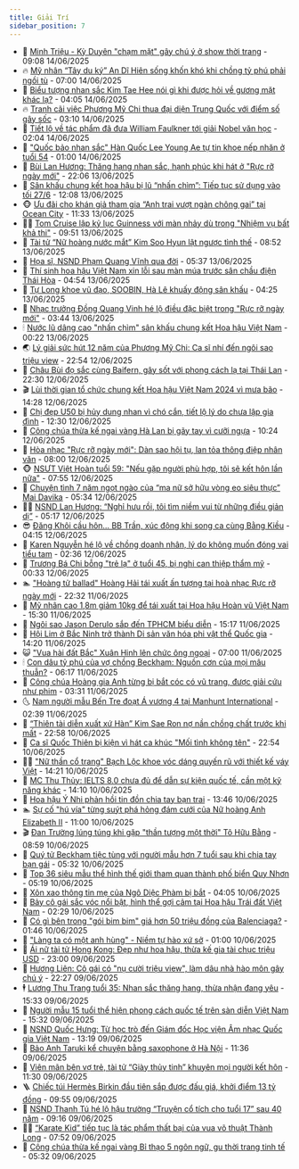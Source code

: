 ```yaml
---
title: Giải Trí
sidebar_position: 7
---
```


<!-- dantri-giai-tri:START -->
- 🤩 [Minh Triệu - Kỳ Duyên &quot;chạm mặt&quot; gây chú ý ở show thời trang](https://dantri.com.vn/giai-tri/minh-trieu-ky-duyen-cham-mat-gay-chu-y-o-show-thoi-trang-20250614150336308.htm) - 09:08 14/06/2025
- 🔥 [Mỹ nhân “Tây du ký” An Dĩ Hiên sống khốn khó khi chồng tỷ phú phải ngồi tù](https://dantri.com.vn/giai-tri/my-nhan-tay-du-ky-an-di-hien-song-khon-kho-khi-chong-ty-phu-phai-ngoi-tu-20250614091150916.htm) - 07:00 14/06/2025
- 🚀 [Biểu tượng nhan sắc Kim Tae Hee nói gì khi được hỏi về gương mặt khác lạ?](https://dantri.com.vn/giai-tri/bieu-tuong-nhan-sac-kim-tae-hee-noi-gi-khi-duoc-hoi-ve-guong-mat-khac-la-20250614100139038.htm) - 04:05 14/06/2025
- 🔥 [Tranh cãi việc Phương Mỹ Chi thua đại diện Trung Quốc với điểm số gây sốc](https://dantri.com.vn/giai-tri/tranh-cai-viec-phuong-my-chi-thua-dai-dien-trung-quoc-voi-diem-so-gay-soc-20250614065544165.htm) - 03:10 14/06/2025
- 🌈 [Tiết lộ về tác phẩm đã đưa William Faulkner tới giải Nobel văn học](https://dantri.com.vn/giai-tri/tiet-lo-ve-tac-pham-da-dua-william-faulkner-toi-giai-nobel-van-hoc-20250614090433132.htm) - 02:04 14/06/2025
- 📝 [&quot;Quốc bảo nhan sắc&quot; Hàn Quốc Lee Young Ae tự tin khoe nếp nhăn ở tuổi 54](https://dantri.com.vn/giai-tri/quoc-bao-nhan-sac-han-quoc-lee-young-ae-tu-tin-khoe-nep-nhan-o-tuoi-54-20250613112920010.htm) - 01:00 14/06/2025
- 💪 [Bùi Lan Hương: Thăng hạng nhan sắc, hạnh phúc khi hát ở &quot;Rực rỡ ngày mới&quot;](https://dantri.com.vn/giai-tri/bui-lan-huong-thang-hang-nhan-sac-hanh-phuc-khi-hat-o-ruc-ro-ngay-moi-20250611152239032.htm) - 22:06 13/06/2025
- 🤡 [Sân khấu chung kết hoa hậu bị lũ “nhấn chìm”: Tiếp tục sử dụng vào tối 27/6](https://dantri.com.vn/giai-tri/san-khau-chung-ket-hoa-hau-bi-lu-nhan-chim-tiep-tuc-su-dung-vao-toi-276-20250613183918014.htm) - 12:08 13/06/2025
- 🐵 [Ưu đãi cho khán giả tham gia “Anh trai vượt ngàn chông gai” tại Ocean City](https://dantri.com.vn/giai-tri/uu-dai-cho-khan-gia-tham-gia-anh-trai-vuot-ngan-chong-gai-tai-ocean-city-20250613173045811.htm) - 11:33 13/06/2025
- 🧑‍🏫 [Tom Cruise lập kỷ lục Guinness với màn nhảy dù trong &quot;Nhiệm vụ bất khả thi&quot;](https://dantri.com.vn/giai-tri/tom-cruise-lap-ky-luc-guinness-voi-man-nhay-du-trong-nhiem-vu-bat-kha-thi-20250613131633534.htm) - 09:51 13/06/2025
- 💂 [Tài tử “Nữ hoàng nước mắt” Kim Soo Hyun lật ngược tình thế](https://dantri.com.vn/giai-tri/tai-tu-nu-hoang-nuoc-mat-kim-soo-hyun-lat-nguoc-tinh-the-20250612154022067.htm) - 08:52 13/06/2025
- 🤠 [Họa sĩ, NSND Phạm Quang Vĩnh qua đời](https://dantri.com.vn/giai-tri/hoa-si-nsnd-pham-quang-vinh-qua-doi-20250613121536437.htm) - 05:37 13/06/2025
- 🫶 [Thí sinh hoa hậu Việt Nam xin lỗi sau màn múa trước sân chầu điện Thái Hòa](https://dantri.com.vn/giai-tri/thi-sinh-hoa-hau-viet-nam-xin-loi-sau-man-mua-truoc-san-chau-dien-thai-hoa-20250613101749759.htm) - 04:54 13/06/2025
- 🦏 [Tự Long khoe vũ đạo, SOOBIN, Hà Lê khuấy động sân khấu](https://dantri.com.vn/giai-tri/tu-long-khoe-vu-dao-soobin-ha-le-khuay-dong-san-khau-20250613082430811.htm) - 04:25 13/06/2025
- 🧰 [Nhạc trưởng Đồng Quang Vinh hé lộ điều đặc biệt trong &quot;Rực rỡ ngày mới&quot;](https://dantri.com.vn/giai-tri/nhac-truong-dong-quang-vinh-he-lo-dieu-dac-biet-trong-ruc-ro-ngay-moi-20250612140027946.htm) - 03:44 13/06/2025
- 🕯 [Nước lũ dâng cao &quot;nhấn chìm&quot; sân khấu chung kết Hoa hậu Việt Nam](https://dantri.com.vn/giai-tri/nuoc-lu-dang-cao-nhan-chim-san-khau-chung-ket-hoa-hau-viet-nam-20250612222811840.htm) - 00:22 13/06/2025
- 🌏 [Lý giải sức hút 12 năm của Phương Mỹ Chi: Ca sĩ nhí đến ngôi sao triệu view](https://dantri.com.vn/giai-tri/ly-giai-suc-hut-12-nam-cua-phuong-my-chi-ca-si-nhi-den-ngoi-sao-trieu-view-20250612161650670.htm) - 22:54 12/06/2025
- 🌈 [Châu Bùi đọ sắc cùng Baifern, gây sốt với phong cách lạ tại Thái Lan](https://dantri.com.vn/giai-tri/chau-bui-do-sac-cung-baifern-gay-sot-voi-phong-cach-la-tai-thai-lan-20250612142348336.htm) - 22:30 12/06/2025
- 🎬 [Lùi thời gian tổ chức chung kết Hoa hậu Việt Nam 2024 vì mưa bão](https://dantri.com.vn/giai-tri/lui-thoi-gian-to-chuc-chung-ket-hoa-hau-viet-nam-2024-vi-mua-bao-20250612212311918.htm) - 14:28 12/06/2025
- 👀 [Chị đẹp U50 bị hủy dung nhan vì chó cắn, tiết lộ lý do chưa lập gia đình](https://dantri.com.vn/giai-tri/chi-dep-u50-bi-huy-dung-nhan-vi-cho-can-tiet-lo-ly-do-chua-lap-gia-dinh-20250612100235341.htm) - 12:30 12/06/2025
- 🧰 [Công chúa thừa kế ngai vàng Hà Lan bị gãy tay vì cưỡi ngựa](https://dantri.com.vn/giai-tri/cong-chua-thua-ke-ngai-vang-ha-lan-bi-gay-tay-vi-cuoi-ngua-20250612141230471.htm) - 10:24 12/06/2025
- 🧰 [Hòa nhạc &quot;Rực rỡ ngày mới&quot;: Dàn sao hội tụ, lan tỏa thông điệp nhân văn](https://dantri.com.vn/giai-tri/hoa-nhac-ruc-ro-ngay-moi-dan-sao-hoi-tu-lan-toa-thong-diep-nhan-van-20250612102142281.htm) - 08:00 12/06/2025
- 🐵 [NSƯT Việt Hoàn tuổi 59: &quot;Nếu gặp người phù hợp, tôi sẽ kết hôn lần nữa&quot;](https://dantri.com.vn/giai-tri/nsut-viet-hoan-tuoi-59-neu-gap-nguoi-phu-hop-toi-se-ket-hon-lan-nua-20250611020810492.htm) - 07:55 12/06/2025
- 🐘 [Chuyện tình 7 năm ngọt ngào của “ma nữ sở hữu vòng eo siêu thực” Mai Davika](https://dantri.com.vn/giai-tri/chuyen-tinh-7-nam-ngot-ngao-cua-ma-nu-so-huu-vong-eo-sieu-thuc-mai-davika-20250612120616803.htm) - 05:34 12/06/2025
- 🧑‍💻 [NSND Lan Hương: “Nghỉ hưu rồi, tôi tìm niềm vui từ những điều giản dị”](https://dantri.com.vn/giai-tri/nsnd-lan-huong-nghi-huu-roi-toi-tim-niem-vui-tu-nhung-dieu-gian-di-20250612121701508.htm) - 05:17 12/06/2025
- 😎 [Đăng Khôi cầu hôn… BB Trần, xúc động khi song ca cùng Bằng Kiều](https://dantri.com.vn/giai-tri/dang-khoi-cau-hon-bb-tran-xuc-dong-khi-song-ca-cung-bang-kieu-20250612091426884.htm) - 04:15 12/06/2025
- 🧰 [Karen Nguyễn hé lộ về chồng doanh nhân, lý do không muốn đóng vai tiểu tam](https://dantri.com.vn/giai-tri/karen-nguyen-he-lo-ve-chong-doanh-nhan-ly-do-khong-muon-dong-vai-tieu-tam-20250611220222178.htm) - 02:36 12/06/2025
- 🧰 [Trương Bá Chi bỗng &quot;trẻ lạ&quot; ở tuổi 45, bị nghi can thiệp thẩm mỹ](https://dantri.com.vn/giai-tri/truong-ba-chi-bong-tre-la-o-tuoi-45-bi-nghi-can-thiep-tham-my-20250611175359079.htm) - 00:33 12/06/2025
- 🏊 [&quot;Hoàng tử ballad&quot; Hoàng Hải tái xuất ấn tượng tại hoà nhạc Rực rỡ ngày mới](https://dantri.com.vn/giai-tri/hoang-tu-ballad-hoang-hai-tai-xuat-an-tuong-tai-hoa-nhac-ruc-ro-ngay-moi-20250611071342869.htm) - 22:32 11/06/2025
- 🌋 [Mỹ nhân cao 1,8m giảm 10kg để tái xuất tại Hoa hậu Hoàn vũ Việt Nam](https://dantri.com.vn/giai-tri/my-nhan-cao-18m-giam-10kg-de-tai-xuat-tai-hoa-hau-hoan-vu-viet-nam-20250611153937438.htm) - 15:30 11/06/2025
- 🔭 [Ngôi sao Jason Derulo sắp đến TPHCM biểu diễn](https://dantri.com.vn/giai-tri/ngoi-sao-jason-derulo-sap-den-tphcm-bieu-dien-20250611142412352.htm) - 15:17 11/06/2025
- 📝 [Hội Lim ở Bắc Ninh trở thành Di sản văn hóa phi vật thể Quốc gia](https://dantri.com.vn/giai-tri/hoi-lim-o-bac-ninh-tro-thanh-di-san-van-hoa-phi-vat-the-quoc-gia-20250611190930515.htm) - 14:20 11/06/2025
- 😺 [&quot;Vua hài đất Bắc&quot; Xuân Hinh lên chức ông ngoại](https://dantri.com.vn/giai-tri/vua-hai-dat-bac-xuan-hinh-len-chuc-ong-ngoai-20250611134237299.htm) - 07:00 11/06/2025
- 🕯 [Con dâu tỷ phú của vợ chồng Beckham: Nguồn cơn của mọi mâu thuẫn?](https://dantri.com.vn/giai-tri/con-dau-ty-phu-cua-vo-chong-beckham-nguon-con-cua-moi-mau-thuan-20250611095725597.htm) - 06:17 11/06/2025
- 🦄 [Công chúa Hoàng gia Anh từng bị bắt cóc có vũ trang, được giải cứu như phim](https://dantri.com.vn/giai-tri/cong-chua-hoang-gia-anh-tung-bi-bat-coc-co-vu-trang-duoc-giai-cuu-nhu-phim-20250610012405883.htm) - 03:31 11/06/2025
- 🌜 [Nam người mẫu Bến Tre đoạt Á vương 4 tại Manhunt International](https://dantri.com.vn/giai-tri/nam-nguoi-mau-ben-tre-doat-a-vuong-4-tai-manhunt-international-20250611085855525.htm) - 02:39 11/06/2025
- 👹 [“Thiên tài diễn xuất xứ Hàn” Kim Sae Ron nợ nần chồng chất trước khi mất](https://dantri.com.vn/giai-tri/thien-tai-dien-xuat-xu-han-kim-sae-ron-no-nan-chong-chat-truoc-khi-mat-20250610164104987.htm) - 22:58 10/06/2025
- 🚀 [Ca sĩ Quốc Thiên bị kiện vì hát ca khúc &quot;Mối tình không tên&quot;](https://dantri.com.vn/giai-tri/ca-si-quoc-thien-bi-kien-vi-hat-ca-khuc-moi-tinh-khong-ten-20250610220251947.htm) - 22:54 10/06/2025
- 🧑‍💻 [&quot;Nữ thần cổ trang&quot; Bạch Lộc khoe vóc dáng quyến rũ với thiết kế váy Việt](https://dantri.com.vn/giai-tri/nu-than-co-trang-bach-loc-khoe-voc-dang-quyen-ru-voi-thiet-ke-vay-viet-20250610181129734.htm) - 14:21 10/06/2025
- 🦩 [MC Thu Thủy: IELTS 8.0 chưa đủ để dẫn sự kiện quốc tế, cần một kỹ năng khác](https://dantri.com.vn/giai-tri/mc-thu-thuy-ielts-80-chua-du-de-dan-su-kien-quoc-te-can-mot-ky-nang-khac-20250610201513449.htm) - 14:10 10/06/2025
- 💫 [Hoa hậu Ý Nhi phản hồi tin đồn chia tay bạn trai](https://dantri.com.vn/giai-tri/hoa-hau-y-nhi-phan-hoi-tin-don-chia-tay-ban-trai-20250610203152316.htm) - 13:46 10/06/2025
- 🏊 [Sự cố &quot;hú vía&quot; từng suýt phá hỏng đám cưới của Nữ hoàng Anh Elizabeth II](https://dantri.com.vn/giai-tri/su-co-hu-via-tung-suyt-pha-hong-dam-cuoi-cua-nu-hoang-anh-elizabeth-ii-20250610003144053.htm) - 11:00 10/06/2025
- 🎬 [Đan Trường lúng túng khi gặp &quot;thần tượng một thời&quot; Tô Hữu Bằng](https://dantri.com.vn/giai-tri/dan-truong-lung-tung-khi-gap-than-tuong-mot-thoi-to-huu-bang-20250610133223587.htm) - 08:59 10/06/2025
- 💃 [Quý tử Beckham tiệc tùng với người mẫu hơn 7 tuổi sau khi chia tay bạn gái](https://dantri.com.vn/giai-tri/quy-tu-beckham-tiec-tung-voi-nguoi-mau-hon-7-tuoi-sau-khi-chia-tay-ban-gai-20250610105701121.htm) - 05:32 10/06/2025
- 🌊 [Top 36 siêu mẫu thể hình thế giới tham quan thành phố biển Quy Nhơn](https://dantri.com.vn/giai-tri/top-36-sieu-mau-the-hinh-the-gioi-tham-quan-thanh-pho-bien-quy-nhon-20250610112233382.htm) - 05:19 10/06/2025
- 🧰 [Xôn xao thông tin mẹ của Ngô Diệc Phàm bị bắt](https://dantri.com.vn/giai-tri/xon-xao-thong-tin-me-cua-ngo-diec-pham-bi-bat-20250610093523770.htm) - 04:05 10/06/2025
- 🦣 [Bảy cô gái sắc vóc nổi bật, hình thể gợi cảm tại Hoa hậu Trái đất Việt Nam](https://dantri.com.vn/giai-tri/bay-co-gai-sac-voc-noi-bat-hinh-the-goi-cam-tai-hoa-hau-trai-dat-viet-nam-20250610083940947.htm) - 02:29 10/06/2025
- 🥷 [Có gì bên trong &quot;gói bim bim&quot; giá hơn 50 triệu đồng của Balenciaga?](https://dantri.com.vn/giai-tri/co-gi-ben-trong-goi-bim-bim-gia-hon-50-trieu-dong-cua-balenciaga-20250606124840413.htm) - 01:46 10/06/2025
- 🦏 [&quot;Làng ta có một anh hùng&quot; - Niềm tự hào xứ sở](https://dantri.com.vn/giai-tri/lang-ta-co-mot-anh-hung-niem-tu-hao-xu-so-20250606175120760.htm) - 01:00 10/06/2025
- 🫶 [Ái nữ tài tử Hong Kong: Đẹp như hoa hậu, thừa kế gia tài chục triệu USD](https://dantri.com.vn/giai-tri/ai-nu-tai-tu-hong-kong-dep-nhu-hoa-hau-thua-ke-gia-tai-chuc-trieu-usd-20250609144536149.htm) - 23:00 09/06/2025
- 💼 [Hương Liên: Cô gái có &quot;nụ cười triệu view&quot;, làm dâu nhà hào môn gây chú ý](https://dantri.com.vn/giai-tri/huong-lien-co-gai-co-nu-cuoi-trieu-view-lam-dau-nha-hao-mon-gay-chu-y-20250609112828491.htm) - 22:27 09/06/2025
- 🕴 [Lương Thu Trang tuổi 35: Nhan sắc thăng hạng, thừa nhận đang yêu](https://dantri.com.vn/giai-tri/luong-thu-trang-tuoi-35-nhan-sac-thang-hang-thua-nhan-dang-yeu-20250608191031460.htm) - 15:33 09/06/2025
- 🐲 [Người mẫu 15 tuổi thể hiện phong cách quốc tế trên sàn diễn Việt Nam](https://dantri.com.vn/giai-tri/nguoi-mau-15-tuoi-the-hien-phong-cach-quoc-te-tren-san-dien-viet-nam-20250609191803188.htm) - 15:32 09/06/2025
- 🐘 [NSND Quốc Hưng: Từ học trò đến Giám đốc Học viện Âm nhạc Quốc gia Việt Nam](https://dantri.com.vn/giai-tri/nsnd-quoc-hung-tu-hoc-tro-den-giam-doc-hoc-vien-am-nhac-quoc-gia-viet-nam-20250609193004762.htm) - 13:19 09/06/2025
- 🤭 [Bảo Anh Taruki kể chuyện bằng saxophone ở Hà Nội](https://dantri.com.vn/giai-tri/bao-anh-taruki-ke-chuyen-bang-saxophone-o-ha-noi-20250609174318791.htm) - 11:36 09/06/2025
- 💯 [Viên mãn bên vợ trẻ, tài tử “Giày thủy tinh” khuyên mọi người kết hôn](https://dantri.com.vn/giai-tri/vien-man-ben-vo-tre-tai-tu-giay-thuy-tinh-khuyen-moi-nguoi-ket-hon-20250609100306400.htm) - 11:30 09/06/2025
- 🪜 [Chiếc túi Hermès Birkin đầu tiên sắp được đấu giá, khởi điểm 13 tỷ đồng](https://dantri.com.vn/giai-tri/chiec-tui-hermes-birkin-dau-tien-sap-duoc-dau-gia-khoi-diem-13-ty-dong-20250609145625206.htm) - 09:55 09/06/2025
- 👹 [NSND Thanh Tú hé lộ hậu trường “Truyện cổ tích cho tuổi 17” sau 40 năm](https://dantri.com.vn/giai-tri/nsnd-thanh-tu-he-lo-hau-truong-truyen-co-tich-cho-tuoi-17-sau-40-nam-20250609135233195.htm) - 09:16 09/06/2025
- 🧑‍🏫 [“Karate Kid” tiếp tục là tác phẩm thất bại của vua võ thuật Thành Long](https://dantri.com.vn/giai-tri/karate-kid-tiep-tuc-la-tac-pham-that-bai-cua-vua-vo-thuat-thanh-long-20250609111314461.htm) - 07:52 09/06/2025
- 🐘 [Công chúa thừa kế ngai vàng Bỉ thạo 5 ngôn ngữ, gu thời trang tinh tế](https://dantri.com.vn/giai-tri/cong-chua-thua-ke-ngai-vang-bi-thao-5-ngon-ngu-gu-thoi-trang-tinh-te-20250609122259733.htm) - 05:32 09/06/2025<!-- dantri-giai-tri:END -->
